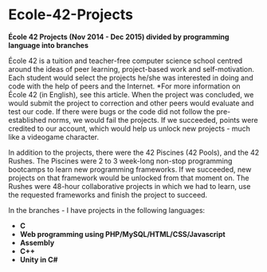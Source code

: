 # Ecole-42-Projects

**École 42 Projects (Nov 2014 - Dec 2015) divided by programming language into branches**

École 42 is a tuition and teacher-free computer science school centred around the ideas of peer learning, project-based work and self-motivation. Each student would select the projects he/she was interested in doing and code with the help of peers and the Internet. *For more information on École 42 (in English), see this article. When the project was concluded, we would submit the project to correction and other peers would evaluate and test our code. If there were bugs or the code did not follow the pre-established norms, we would fail the projects. If we succeeded, points were credited to our account, which would help us unlock new projects - much like a videogame character.

In addition to the projects, there were the 42 Piscines (42 Pools), and the 42 Rushes. The Piscines were 2 to 3 week-long non-stop programming bootcamps to learn new programming frameworks. If we succeeded, new projects on that framework would be unlocked from that moment on. The Rushes were 48-hour collaborative projects in which we had to learn, use the requested frameworks and finish the project to succeed.

In the branches - I have projects in the following languages:
- **C**
- **Web programming using PHP/MySQL/HTML/CSS/Javascript**
- **Assembly**
- **C++**
- **Unity in C#**
